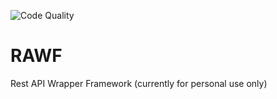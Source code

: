 ![Code Quality](https://img.shields.io/scrutinizer/quality/g/V-Play-Games/RAWF)
# RAWF
Rest API Wrapper Framework (currently for personal use only)
